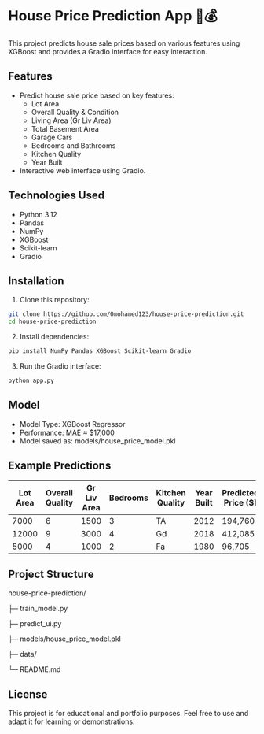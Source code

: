 # House Price Prediction App 🏡💰

This project predicts house sale prices based on various features using XGBoost and provides a Gradio interface for easy interaction.

## Features
- Predict house sale price based on key features:
  - Lot Area
  - Overall Quality & Condition
  - Living Area (Gr Liv Area)
  - Total Basement Area
  - Garage Cars
  - Bedrooms and Bathrooms
  - Kitchen Quality
  - Year Built
- Interactive web interface using Gradio.

## Technologies Used
- Python 3.12
- Pandas
- NumPy
- XGBoost
- Scikit-learn
- Gradio

## Installation

1. Clone this repository:
```bash
git clone https://github.com/0mohamed123/house-price-prediction.git
cd house-price-prediction
```
2. Install dependencies:
```bash
pip install NumPy Pandas XGBoost Scikit-learn Gradio
```
3. Run the Gradio interface:
```bash
python app.py
```

## Model
- Model Type: XGBoost Regressor
- Performance: MAE ≈ $17,000
- Model saved as: models/house_price_model.pkl

## Example Predictions

| Lot Area | Overall Quality | Gr Liv Area | Bedrooms | Kitchen Quality | Year Built | Predicted Price ($) |
|----------|----------------|------------|----------|----------------|------------|-------------------|
| 7000     | 6              | 1500       | 3        | TA             | 2012       | 194,760           |
| 12000    | 9              | 3000       | 4        | Gd             | 2018       | 412,085           |
| 5000     | 4              | 1000       | 2        | Fa             | 1980       | 96,705            |

## Project Structure

house-price-prediction/

├─ train_model.py

├─ predict_ui.py

├─ models/house_price_model.pkl

├─ data/

└─ README.md

## License
This project is for educational and portfolio purposes. Feel free to use and adapt it for learning or demonstrations.
